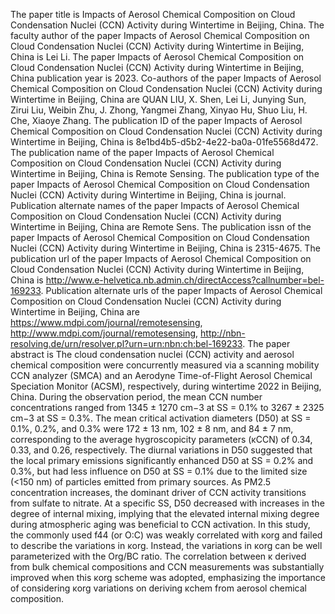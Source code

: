 The paper title is Impacts of Aerosol Chemical Composition on Cloud Condensation Nuclei (CCN) Activity during Wintertime in Beijing, China.
The faculty author of the paper Impacts of Aerosol Chemical Composition on Cloud Condensation Nuclei (CCN) Activity during Wintertime in Beijing, China is Lei Li.
The paper Impacts of Aerosol Chemical Composition on Cloud Condensation Nuclei (CCN) Activity during Wintertime in Beijing, China publication year is 2023.
Co-authors of the paper Impacts of Aerosol Chemical Composition on Cloud Condensation Nuclei (CCN) Activity during Wintertime in Beijing, China are QUAN LIU, X. Shen, Lei Li, Junying Sun, Zirui Liu, Weibin Zhu, J. Zhong, Yangmei Zhang, Xinyao Hu, Shuo Liu, H. Che, Xiaoye Zhang.
The publication ID of the paper Impacts of Aerosol Chemical Composition on Cloud Condensation Nuclei (CCN) Activity during Wintertime in Beijing, China is 8e1bd4b5-d5b2-4e22-ba0a-01fe5568d472.
The publication name of the paper Impacts of Aerosol Chemical Composition on Cloud Condensation Nuclei (CCN) Activity during Wintertime in Beijing, China is Remote Sensing.
The publication type of the paper Impacts of Aerosol Chemical Composition on Cloud Condensation Nuclei (CCN) Activity during Wintertime in Beijing, China is journal.
Publication alternate names of the paper Impacts of Aerosol Chemical Composition on Cloud Condensation Nuclei (CCN) Activity during Wintertime in Beijing, China are Remote Sens.
The publication issn of the paper Impacts of Aerosol Chemical Composition on Cloud Condensation Nuclei (CCN) Activity during Wintertime in Beijing, China is 2315-4675.
The publication url of the paper Impacts of Aerosol Chemical Composition on Cloud Condensation Nuclei (CCN) Activity during Wintertime in Beijing, China is http://www.e-helvetica.nb.admin.ch/directAccess?callnumber=bel-169233.
Publication alternate urls of the paper Impacts of Aerosol Chemical Composition on Cloud Condensation Nuclei (CCN) Activity during Wintertime in Beijing, China are https://www.mdpi.com/journal/remotesensing, http://www.mdpi.com/journal/remotesensing, http://nbn-resolving.de/urn/resolver.pl?urn=urn:nbn:ch:bel-169233.
The paper abstract is The cloud condensation nuclei (CCN) activity and aerosol chemical composition were concurrently measured via a scanning mobility CCN analyzer (SMCA) and an Aerodyne Time-of-Flight Aerosol Chemical Speciation Monitor (ACSM), respectively, during wintertime 2022 in Beijing, China. During the observation period, the mean CCN number concentrations ranged from 1345 ± 1270 cm−3 at SS = 0.1% to 3267 ± 2325 cm−3 at SS = 0.3%. The mean critical activation diameters (D50) at SS = 0.1%, 0.2%, and 0.3% were 172 ± 13 nm, 102 ± 8 nm, and 84 ± 7 nm, corresponding to the average hygroscopicity parameters (κCCN) of 0.34, 0.33, and 0.26, respectively. The diurnal variations in D50 suggested that the local primary emissions significantly enhanced D50 at SS = 0.2% and 0.3%, but had less influence on D50 at SS = 0.1% due to the limited size (<150 nm) of particles emitted from primary sources. As PM2.5 concentration increases, the dominant driver of CCN activity transitions from sulfate to nitrate. At a specific SS, D50 decreased with increases in the degree of internal mixing, implying that the elevated internal mixing degree during atmospheric aging was beneficial to CCN activation. In this study, the commonly used f44 (or O:C) was weakly correlated with κorg and failed to describe the variations in κorg. Instead, the variations in κorg can be well parameterized with the Org/BC ratio. The correlation between κ derived from bulk chemical compositions and CCN measurements was substantially improved when this κorg scheme was adopted, emphasizing the importance of considering κorg variations on deriving κchem from aerosol chemical composition.

